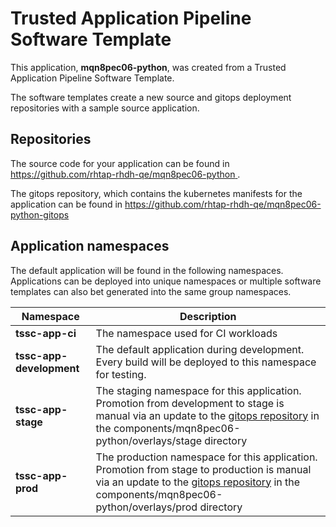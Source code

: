 # Trusted Application Pipeline Software Template

This application, **mqn8pec06-python**, was created from a Trusted Application Pipeline Software Template.

The software templates create a new source and gitops deployment repositories with a sample source application. 

## Repositories

The source code for your application can be found in [https://github.com/rhtap-rhdh-qe/mqn8pec06-python ](https://github.com/rhtap-rhdh-qe/mqn8pec06-python ).
 
The gitops repository, which contains the kubernetes manifests for the application can be found in 
[https://github.com/rhtap-rhdh-qe/mqn8pec06-python-gitops ](https://github.com/rhtap-rhdh-qe/mqn8pec06-python-gitops ) 

## Application namespaces 

The default application will be found in the following namespaces. Applications can be deployed into unique namespaces or multiple software templates can also bet generated into the same group namespaces.  

|  Namespace   |  Description   |  
| -------- | -------- |
| **tssc-app-ci** | The namespace used for CI workloads |
| **tssc-app-development** | The default application during development. Every build will be deployed to this namespace for testing. |
| **tssc-app-stage** | The staging namespace for this application. Promotion from development to stage is manual via an update to the [gitops repository](https://github.com/rhtap-rhdh-qe/mqn8pec06-python-gitops ) in the components/mqn8pec06-python/overlays/stage directory |
| **tssc-app-prod** | The production namespace for this application. Promotion from stage to production is manual via an update to the [gitops repository](https://github.com/rhtap-rhdh-qe/mqn8pec06-python-gitops ) in the components/mqn8pec06-python/overlays/prod directory |